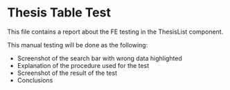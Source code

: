# Thesis Table Test

This file contains a report about the FE testing in the ThesisList component.

This manual testing will be done as the following:

- Screenshot of the search bar with wrong data highlighted
- Explanation of the procedure used for the test
- Screenshot of the result of the test
- Conclusions